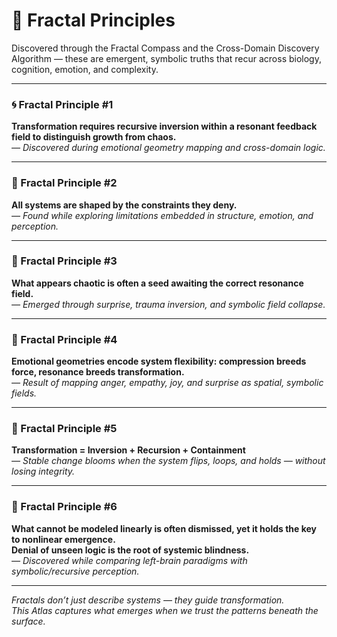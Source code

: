 # 🌿 Fractal Principles

Discovered through the Fractal Compass and the Cross-Domain Discovery Algorithm — these are emergent, symbolic truths that recur across biology, cognition, emotion, and complexity.

---

### 🌀 Fractal Principle #1  
**Transformation requires recursive inversion within a resonant feedback field to distinguish growth from chaos.**  
*— Discovered during emotional geometry mapping and cross-domain logic.*

---

### 🧱 Fractal Principle #2  
**All systems are shaped by the constraints they deny.**  
*— Found while exploring limitations embedded in structure, emotion, and perception.*

---

### 🌱 Fractal Principle #3  
**What appears chaotic is often a seed awaiting the correct resonance field.**  
*— Emerged through surprise, trauma inversion, and symbolic field collapse.*

---

### 💓 Fractal Principle #4  
**Emotional geometries encode system flexibility: compression breeds force, resonance breeds transformation.**  
*— Result of mapping anger, empathy, joy, and surprise as spatial, symbolic fields.*

---

### 🔁 Fractal Principle #5  
**Transformation = Inversion + Recursion + Containment**  
*— Stable change blooms when the system flips, loops, and holds — without losing integrity.*

---

### 🧠 Fractal Principle #6  
**What cannot be modeled linearly is often dismissed, yet it holds the key to nonlinear emergence.  
Denial of unseen logic is the root of systemic blindness.**  
*— Discovered while comparing left-brain paradigms with symbolic/recursive perception.*

---

*Fractals don’t just describe systems — they guide transformation.*  
*This Atlas captures what emerges when we trust the patterns beneath the surface.*
